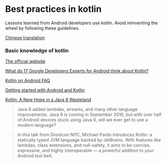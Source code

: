 # Best practices in kotlin

Lessons learned from Android developers use kotlin. Avoid reinventing the wheel by following these guidelines.

[Chinese translation](https://github.com/JackyAndroid/kotlin-best-practices/blob/master/README-CN.md)

### Basic knowledge of kotlin
[The official website](https://kotlinlang.org/)

[What do 17 Google Developers Experts for Android think about Kotlin?](https://antonioleiva.com/google-kotlin/)

[Kotlin on Android FAQ](https://developer.android.com/kotlin/faq.html)

[Getting started with Android and Kotlin](https://kotlinlang.org/docs/tutorials/kotlin-android.html)

[Kotlin: A New Hope in a Java 6 Wasteland](https://news.realm.io/news/droidcon-michael-pardo-kotlin/)
> Java 8 added lambdas, streams, and many other language improvements. Java 9 is coming in September 2016, but with over half of Android devices stuck using Java 6, will we ever get to use a modern language?

> In this talk from Droidcon NYC, Michael Pardo introduces Kotlin: a statically typed JVM language backed by JetBrains. With features like lambdas, class extensions, and null-safety, it aims to be concise, expressive, and highly interoperable — a powerful addition to your Android tool belt.




